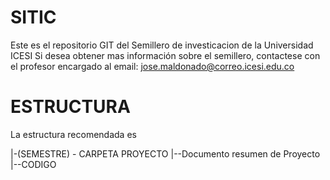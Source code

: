 # SITIC
Este es el repositorio GIT del Semillero de investicacion de la Universidad ICESI
Si desea obtener mas información sobre el semillero, contactese con el profesor encargado al email: jose.maldonado@correo.icesi.edu.co

# ESTRUCTURA
La estructura recomendada es

|-(SEMESTRE) - CARPETA PROYECTO
|--Documento resumen de Proyecto
|--CODIGO
